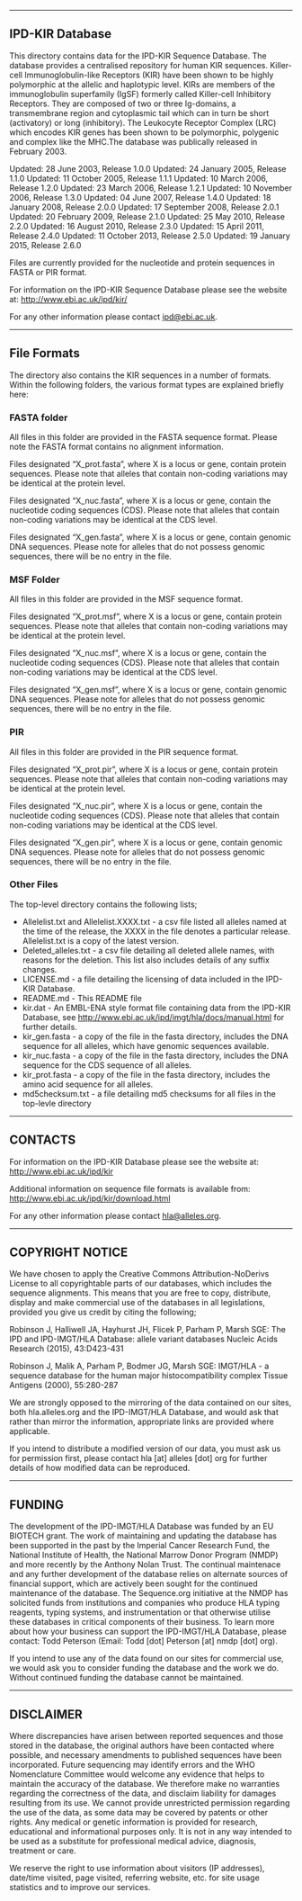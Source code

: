 --------------------------------------------------------------------------------
 IPD-KIR Database
--------------------------------------------------------------------------------

This directory contains data for the IPD-KIR Sequence Database. The database provides a centralised repository for human KIR sequences. Killer-cell Immunoglobulin-like Receptors (KIR) have been shown to be highly polymorphic at the allelic and haplotypic level. KIRs are members of the immunoglobulin superfamily (IgSF) formerly called Killer-cell Inhibitory Receptors. They are composed of two or three Ig-domains, a transmembrane region and cytoplasmic tail which can in turn be short (activatory) or long (inhibitory). The Leukocyte Receptor Complex (LRC) which encodes KIR genes has been shown to be polymorphic, polygenic and complex like the MHC.The database was publically released in February 2003.

Updated: 28 June 2003,      Release 1.0.0
Updated: 24 January 2005,   Release 1.1.0
Updated: 11 October 2005,   Release 1.1.1
Updated: 10 March 2006,     Release 1.2.0
Updated: 23 March 2006,     Release 1.2.1
Updated: 10 November 2006,  Release 1.3.0
Updated: 04 June 2007,      Release 1.4.0
Updated: 18 January 2008,   Release 2.0.0
Updated: 17 September 2008, Release 2.0.1
Updated: 20 February 2009,  Release 2.1.0
Updated: 25 May 2010,       Release 2.2.0
Updated: 16 August 2010,    Release 2.3.0
Updated: 15 April 2011,     Release 2.4.0
Updated: 11 October 2013,   Release 2.5.0
Updated: 19 January 2015,   Release 2.6.0

Files are currently provided for the nucleotide and protein sequences in FASTA or PIR format.

For information on the IPD-KIR Sequence Database please see the website at: http://www.ebi.ac.uk/ipd/kir/

For any other information please contact ipd@ebi.ac.uk.


--------------------------------------------------------------------------------
File Formats 
--------------------------------------------------------------------------------

The directory also contains the KIR sequences in a number of formats. Within the following folders, the various format types are explained briefly here:

### FASTA folder

All files in this folder are provided in the FASTA sequence format. Please note the FASTA format contains no alignment information.

Files designated “X_prot.fasta”, where X is a locus or gene, contain protein sequences. Please note that alleles that contain non-coding variations may be identical at the protein level. 

Files designated “X_nuc.fasta”, where X is a locus or gene, contain the nucleotide coding sequences (CDS). Please note that alleles that contain non-coding variations may be identical at the CDS level.

Files designated “X_gen.fasta”, where X is a locus or gene, contain genomic DNA sequences. Please note for alleles that do not possess genomic sequences, there will be no entry in the file.

### MSF Folder

All files in this folder are provided in the MSF sequence format. 

Files designated “X_prot.msf”, where X is a locus or gene, contain protein sequences. Please note that alleles that contain non-coding variations may be identical at the protein level. 

Files designated “X_nuc.msf”, where X is a locus or gene, contain the nucleotide coding sequences (CDS). Please note that alleles that contain non-coding variations may be identical at the CDS level.

Files designated “X_gen.msf”, where X is a locus or gene, contain genomic DNA sequences. Please note for alleles that do not possess genomic sequences, there will be no entry in the file.

### PIR 

All files in this folder are provided in the PIR sequence format. 

Files designated “X_prot.pir”, where X is a locus or gene, contain protein sequences. Please note that alleles that contain non-coding variations may be identical at the protein level. 

Files designated “X_nuc.pir”, where X is a locus or gene, contain the nucleotide coding sequences (CDS). Please note that alleles that contain non-coding variations may be identical at the CDS level.

Files designated “X_gen.pir”, where X is a locus or gene, contain genomic DNA sequences. Please note for alleles that do not possess genomic sequences, there will be no entry in the file.

### Other Files

The top-level directory contains the following lists; 

* Allelelist.txt and Allelelist.XXXX.txt - a csv file listed all alleles named at the time of the release, the XXXX in the file denotes a particular release. Allelelist.txt is a copy of the latest version.
* Deleted_alleles.txt - a csv file detailing all deleted allele names, with reasons for the deletion. This list also includes details of any suffix changes. 
* LICENSE.md - a file detailing the licensing of data included in the IPD-KIR Database.
* README.md - This README file
* kir.dat - An EMBL-ENA style format file containing data from the IPD-KIR Database, see http://www.ebi.ac.uk/ipd/imgt/hla/docs/manual.html for further details.
* kir_gen.fasta - a copy of the file in the fasta directory, includes the DNA sequence for all alleles, which have genomic sequences available. 
* kir_nuc.fasta - a copy of the file in the fasta directory, includes the DNA sequence for the CDS sequence of all alleles. 
* kir_prot.fasta - a copy of the file in the fasta directory, includes the amino acid sequence for all alleles. 
* md5checksum.txt - a file detailing md5 checksums for all files in the top-levle directory

--------------------------------------------------------------------------------
 CONTACTS
--------------------------------------------------------------------------------

For information on the IPD-KIR Database please see the website at:
http://www.ebi.ac.uk/ipd/kir

Additional information on sequence file formats is available from:
http://www.ebi.ac.uk/ipd/kir/download.html

For any other information please contact hla@alleles.org.

--------------------------------------------------------------------------------
 COPYRIGHT NOTICE
--------------------------------------------------------------------------------

We have chosen to apply the Creative Commons Attribution-NoDerivs License to all
copyrightable parts of our databases, which includes the sequence alignments.
This means that you are free to copy, distribute, display and make commercial
use of the databases in all legislations, provided you give us credit by citing
the following;

Robinson J, Halliwell JA, Hayhurst JH, Flicek P, Parham P, Marsh SGE:
The IPD and IPD-IMGT/HLA Database: allele variant databases
Nucleic Acids Research (2015), 43:D423-431

Robinson J, Malik A, Parham P, Bodmer JG, Marsh SGE:
IMGT/HLA - a sequence database for the human major histocompatibility complex
Tissue Antigens (2000), 55:280-287

We are strongly opposed to the mirroring of the data contained on our sites, both
hla.alleles.org and the IPD-IMGT/HLA Database, and would ask that rather than mirror
the information, appropriate links are provided where applicable.

If you intend to distribute a modified version of our data, you must ask us for
permission first, please contact hla [at] alleles [dot] org for further details
of how modified data can be reproduced.

--------------------------------------------------------------------------------
 FUNDING
--------------------------------------------------------------------------------

The development of the IPD-IMGT/HLA Database was funded by an EU BIOTECH grant. The
work of maintaining and updating the database has been supported in the past by
the Imperial Cancer Research Fund, the National Institute of Health, the
National Marrow Donor Program (NMDP) and more recently by the Anthony Nolan
Trust. The continual maintenace and any further development of the database
relies on alternate sources of financial support, which are actively been sought
for the continued maintenance of the database. The Sequence.org initiative at
the NMDP has solicited funds from institutions and companies who produce HLA
typing reagents, typing systems, and instrumentation or that otherwise utilise
these databases in critical components of their business. To learn more about
how your business can support the IPD-IMGT/HLA Database, please contact: Todd Peterson
(Email: Todd [dot] Peterson [at] nmdp [dot] org).

If you intend to use any of the data found on our sites for commercial use, we
would ask you to consider funding the database and the work we do. Without
continued funding the database cannot be maintained.

--------------------------------------------------------------------------------
 DISCLAIMER
--------------------------------------------------------------------------------

Where discrepancies have arisen between reported sequences and those stored in
the database, the original authors have been contacted where possible, and
necessary amendments to published sequences have been incorporated. Future
sequencing may identify errors and the WHO Nomenclature Committee would welcome
any evidence that helps to maintain the accuracy of the database. We therefore
make no warranties regarding the correctness of the data, and disclaim liability
for damages resulting from its use. We cannot provide unrestricted permission
regarding the use of the data, as some data may be covered by patents or other
rights. Any medical or genetic information is provided for research, educational
and informational purposes only. It is not in any way intended to be used as a
substitute for professional medical advice, diagnosis, treatment or care.

We reserve the right to use information about visitors (IP addresses), date/time
visited, page visited, referring website, etc. for site usage statistics and to
improve our services.